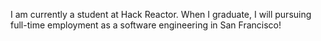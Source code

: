 I am currently a student at Hack Reactor.  When I graduate, I will pursuing full-time employment as a software engineering in San Francisco!
